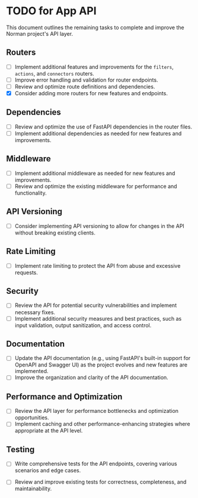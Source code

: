 # TODO for App API

This document outlines the remaining tasks to complete and improve the Norman project's API layer.

## Routers

- [ ] Implement additional features and improvements for the `filters`, `actions`, and `connectors` routers.
- [ ] Improve error handling and validation for router endpoints.
- [ ] Review and optimize route definitions and dependencies.
- [x] Consider adding more routers for new features and endpoints.

## Dependencies

- [ ] Review and optimize the use of FastAPI dependencies in the router files.
- [ ] Implement additional dependencies as needed for new features and improvements.

## Middleware

- [ ] Implement additional middleware as needed for new features and improvements.
- [ ] Review and optimize the existing middleware for performance and functionality.

## API Versioning

- [ ] Consider implementing API versioning to allow for changes in the API without breaking existing clients.

## Rate Limiting

- [ ] Implement rate limiting to protect the API from abuse and excessive requests.

## Security

- [ ] Review the API for potential security vulnerabilities and implement necessary fixes.
- [ ] Implement additional security measures and best practices, such as input validation, output sanitization, and access control.

## Documentation

- [ ] Update the API documentation (e.g., using FastAPI's built-in support for OpenAPI and Swagger UI) as the project evolves and new features are implemented.
- [ ] Improve the organization and clarity of the API documentation.

## Performance and Optimization

- [ ] Review the API layer for performance bottlenecks and optimization opportunities.
- [ ] Implement caching and other performance-enhancing strategies where appropriate at the API level.

## Testing

- [ ] Write comprehensive tests for the API endpoints, covering various scenarios and edge cases.
- [ ] Review and improve existing tests for correctness, completeness, and maintainability.

